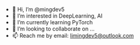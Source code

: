 - 👋 Hi, I’m @mingdev5
- 👀 I’m interested in DeepLearning, AI
- 🌱 I’m currently learning PyTorch
- 💞️ I’m looking to collaborate on ...
- 📫 Reach me by email: limingdev5@outlook.com

<!---
mingdev5/mingdev5 is a ✨ special ✨ repository because its `README.md` (this file) appears on your GitHub profile.
You can click the Preview link to take a look at your changes.
--->
